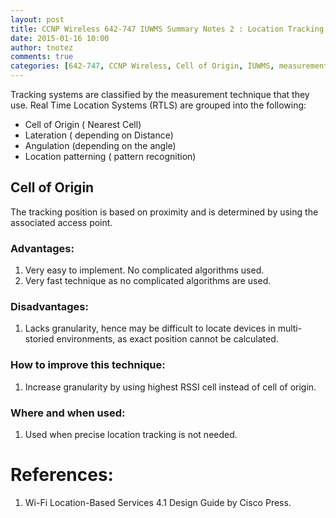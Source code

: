 ```yaml
---
layout: post
title: CCNP Wireless 642-747 IUWMS Summary Notes 2 : Location Tracking Techniques - Cell of Origin
date: 2015-01-16 10:00
author: tnotez
comments: true
categories: [642-747, CCNP Wireless, Cell of Origin, IUWMS, measurement technique, pattern recognition, Real Time Location Systems, Tracking systems]
---
```

Tracking systems are classified by the measurement technique that they use. Real Time Location Systems (RTLS) are grouped into the following:

<ul>
    <li>Cell of Origin ( Nearest Cell)</li>
    <li>Lateration ( depending on Distance)</li>
    <li>Angulation (depending on the angle)</li>
    <li>Location patterning ( pattern recognition)</li>
</ul>

<!--more-->

<h2>Cell of Origin</h2>

The tracking position is based on proximity and is determined by using the associated access point.

<h3>Advantages:</h3>

<ol>
    <li>Very easy to implement. No complicated algorithms used.</li>
    <li>Very fast technique as no complicated algorithms are used.</li>
</ol>

<h3>Disadvantages:</h3>

<ol>
    <li>Lacks granularity, hence may be difficult to locate devices in multi-storied environments, as exact position cannot be calculated.</li>
</ol>

<h3>How to improve this technique:</h3>

<ol>
    <li>Increase granularity by using highest RSSI cell instead of cell of origin.</li>
</ol>

<h3>Where and when used:</h3>

<ol>
    <li>Used when precise location tracking is not needed.</li>
</ol>

<h1>References:</h1>

<ol>
    <li>Wi-Fi Location-Based Services 4.1 Design Guide by Cisco Press.</li>
</ol>

